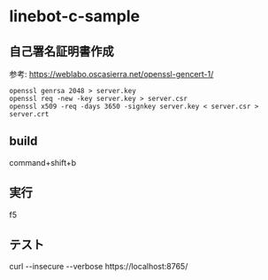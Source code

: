 # linebot-c-sample

## 自己署名証明書作成

参考: <https://weblabo.oscasierra.net/openssl-gencert-1/>

```terminal
openssl genrsa 2048 > server.key
openssl req -new -key server.key > server.csr
openssl x509 -req -days 3650 -signkey server.key < server.csr > server.crt
```

## build

command+shift+b

## 実行

f5

## テスト

curl --insecure --verbose https://localhost:8765/
